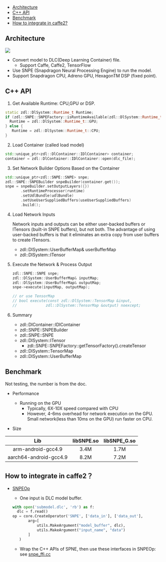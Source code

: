 - [Architecture](#architecture)
- [C++ API](#c-api)
- [Benchmark](#benchmark)
- [How to integrate in caffe2?](#how-to-integrate-in-caffe2)

## Architecture
![](https://user-images.githubusercontent.com/7845005/33125097-4ad7f65a-cfba-11e7-8635-996f8168255f.png)
- Convert model to DLC(Deep Learning Container) file.
   - Support Caffe, Caffe2, TensorFlow
- Use SNPE (Snapdragon Neural Processing Engine) to run the model.
- Support Snapdragon CPU, Adreno GPU, HexagonTM DSP (fixed point).

## C++ API
1. Get Available Runtime: CPU,GPU or DSP.

```c++
static zdl::DlSystem::Runtime_t Runtime;
if (zdl::SNPE::SNPEFactory::isRuntimeAvailable(zdl::DlSystem::Runtime_t::GPU)) {
  Runtime = zdl::DlSystem::Runtime_t::GPU;
} else {
   Runtime = zdl::DlSystem::Runtime_t::CPU;
}
```

2. Load Container (called load model)

```c++
std::unique_ptr<zdl::DlContainer::IDlContainer> container;
container = zdl::DlContainer::IDlContainer::open(dlc_file);
```
3. Set Network Builder Options Based on the Container

```c++
std::unique_ptr<zdl::SNPE::SNPE> snpe;
zdl::SNPE::SNPEBuilder snpeBuilder(container.get());
snpe = snpeBuilder.setOutputLayers({})
       .setRuntimeProcessor(runtime)
       .setUdlBundle(udlBundle)
       .setUseUserSuppliedBuffers(useUserSuppliedBuffers)
       .build();
```
4. Load Network Inputs

   Network inputs and outputs can be either user-backed buffers or ITensors (built-in SNPE buffers), but not both. The advantage of using user-backed buffers is that it eliminates an extra copy from user buffers to create ITensors. 
   - zdl::DlSystem::UserBufferMap& userBufferMap
   - zdl::DlSystem::ITensor

5. Execute the Network & Process Output

   ```c++
   zdl::SNPE::SNPE snpe;
   zdl::DlSystem::UserBufferMap& inputMap;
   zdl::DlSystem::UserBufferMap& outputMap;
   snpe->execute(inputMap, outputMap);

   // or use TensorMap 
   // bool execute(const zdl::DlSystem::TensorMap &input,
   //             zdl::DlSystem::TensorMap &output) noexcept;
   ```

6. Summary
   - zdl::DlContainer::IDlContainer
   - zdl::SNPE::SNPEBuilder
   - zdl::SNPE::SNPE
   - zdl::DlSystem::ITensor
     - zdl::SNPE::SNPEFactory::getTensorFactory().createTensor
   - zdl::DlSystem::TensorMap
   - zdl::DlSystem::UserBufferMap

## Benchmark
Not testing, the number is from the doc.

- Performance
  - Running on the GPU
    - Typically, 6X-10X speed compared with CPU
    - However, 4-6ms overhead for network execution on the GPU. Small network(less than 10ms on the GPU) run faster on CPU.

- Size

Lib                   | libSNPE.so | libSNPE_G.so | 
:-------------------: | :--------: | :-----------:|
arm-android-gcc4.9    | 3.4M       | 1.7M         |
aarch64-android-gcc4.9|8.2M        | 7.2M         |

##  How to integrate in caffe2？
- [SNPEOp](https://github.com/caffe2/caffe2/blob/master/caffe2/mobile/contrib/snpe/snpe_op.cc)

  - One input is DLC model buffer. 
  ```python
  with open('submodel.dlc', 'rb') as f:
    dlc = f.read()
  op = core.CreateOperator('SNPE', ['data_in'], ['data_out'],
         arg=[
             utils.MakeArgument("model_buffer", dlc),
             utils.MakeArgument("input_name", "data") 
         ]
     )
  ```
  - Wrap the C++ APIs of SPNE, then use these interfaces in SNPEOp: see [snpe_ffi.cc](https://github.com/caffe2/caffe2/blob/master/caffe2/mobile/contrib/snpe/snpe_ffi.cc)